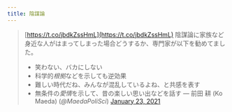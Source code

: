 ```yaml
---
title: 陰謀論
---
```



 > 
 > [https://t.co/jbdkZssHmL](https://t.co/jbdkZssHmL)
 > 陰謀論に家族など身近な人がはまってしまった場合どうするか、専門家が以下を勧めてました。
 > 
 > * 笑わない、バカにしない
 > * 科学的*根拠*などを示しても逆効果
 > * 難しい時代だね、みんなが混乱しているよね、と共感を表す
 > * 無条件の*愛情*を示して、昔の楽しい思い出などを話す
 >   — 前田 耕 (Ko Maeda) (*@MaedaPoliSci*)  [January 23, 2021](https://twitter.com/MaedaPoliSci/status/1353104445228412940?ref_src=twsrc%5Etfw)
